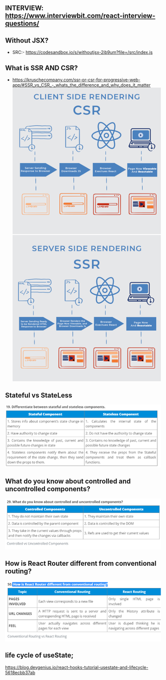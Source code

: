 ## INTERVIEW: https://www.interviewbit.com/react-interview-questions/

## Without JSX?

- SRC:- https://codesandbox.io/s/withoutjsx-2ib9um?file=/src/index.js

## What is SSR AND CSR?

- https://kruschecompany.com/ssr-or-csr-for-progressive-web-app/#SSR_vs_CSR_-_whats_the_difference_and_why_does_it_matter
  ![Alt text](Images/CSR-client-side-rendering-infographic.png)
  ![Alt text](Images/SSR-server-side-rendering-infographic.png)
  <br/>

## Stateful vs StateLess
![Alt text](Images/statefulVsStateLessComponents.PNG)


## What do you know about controlled and uncontrolled components?
![Alt text](Images/ControllVSUncontrollComponenets.PNG)

## How is React Router different from conventional routing?
![Alt text](Images/ConventionalRoutingVsReactRouting.PNG)

## life cycle of useState;
https://blog.devgenius.io/react-hooks-tutorial-usestate-and-lifecycle-5618ecbb37ab